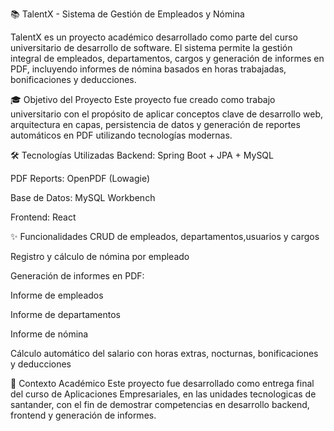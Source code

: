 📚 TalentX - Sistema de Gestión de Empleados y Nómina

TalentX es un proyecto académico desarrollado como parte del curso universitario de desarrollo de software.
El sistema permite la gestión integral de empleados, departamentos, cargos y generación de informes en PDF,
incluyendo informes de nómina basados en horas trabajadas, bonificaciones y deducciones.

🎓 Objetivo del Proyecto
Este proyecto fue creado como trabajo universitario con el propósito de aplicar conceptos clave de 
desarrollo web, arquitectura en capas, persistencia de datos y generación de reportes automáticos en 
PDF utilizando tecnologías modernas.

🛠️ Tecnologías Utilizadas
Backend: Spring Boot + JPA + MySQL

PDF Reports: OpenPDF (Lowagie)

Base de Datos: MySQL Workbench

Frontend: React

✨ Funcionalidades
CRUD de empleados, departamentos,usuarios y cargos

Registro y cálculo de nómina por empleado

Generación de informes en PDF:

Informe de empleados

Informe de departamentos

Informe de nómina

Cálculo automático del salario con horas extras, nocturnas, bonificaciones y deducciones

🏫 Contexto Académico
Este proyecto fue desarrollado como entrega final del curso de Aplicaciones Empresariales, en las unidades tecnologicas de santander, con el fin de demostrar competencias en desarrollo backend, frontend y generación de informes.

